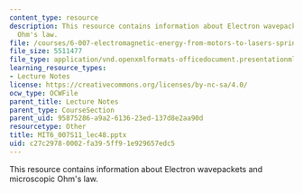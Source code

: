 ```yaml
---
content_type: resource
description: This resource contains information about Electron wavepackets and microscopic
  Ohm's law.
file: /courses/6-007-electromagnetic-energy-from-motors-to-lasers-spring-2011/c27c29780002fa395ff91e929657edc5_MIT6_007S11_lec48.pptx
file_size: 5511477
file_type: application/vnd.openxmlformats-officedocument.presentationml.presentation
learning_resource_types:
- Lecture Notes
license: https://creativecommons.org/licenses/by-nc-sa/4.0/
ocw_type: OCWFile
parent_title: Lecture Notes
parent_type: CourseSection
parent_uid: 95875286-a9a2-6136-23ed-137d8e2aa90d
resourcetype: Other
title: MIT6_007S11_lec48.pptx
uid: c27c2978-0002-fa39-5ff9-1e929657edc5
---
```

This resource contains information about Electron wavepackets and microscopic Ohm's law.